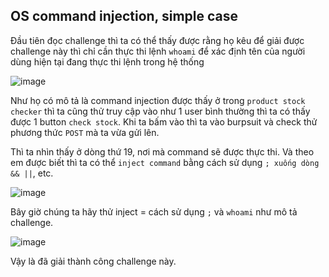 ## OS command injection, simple case
Đầu tiên đọc challenge thì ta có thể thấy được rằng họ kêu để giải được challenge này thì chỉ cần thực thi lệnh `whoami` để xác định tên của người dùng hiện tại đang thực thi lệnh trong hệ thống

![image](https://github.com/Clapboiz/PortSwigger-Writeups/assets/112185647/89315bee-548d-4666-b807-46860d29799e)

Như họ có mô tả là command injection được thấy ở trong `product stock checker` thì ta cũng thử truy cập vào như 1 user bình thường thì ta có thấy được 1 button `check stock`. Khi ta bấm vào thì ta vào burpsuit và check thử phương thức `POST` mà ta vừa gửi lên.

Thì ta nhìn thấy ở dòng thứ 19, nơi mà command sẽ được thực thi. Và theo em được biết thì ta có thể `inject command` bằng cách sử dụng `; xuống dòng && ||`, etc.

![image](https://github.com/Clapboiz/PortSwigger-Writeups/assets/112185647/b8d675a2-34f7-4340-8edc-95f05b21e61a)

Bây giờ chúng ta hãy thử inject = cách sử dụng `;` và `whoami` như mô tả challenge.

![image](https://github.com/Clapboiz/PortSwigger-Writeups/assets/112185647/b88efb37-136c-4e3c-897f-732928c2d841)

Vậy là đã giải thành công challenge này.
